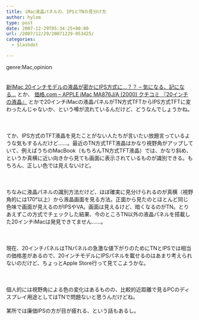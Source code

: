 ```yaml
---
title: iMac液晶パネルの、IPSとTNの見分け方
author: hylom
type: post
date: 2007-12-29T05:34:25+00:00
url: /2007/12/29/20071229-053425/
categories:
  - Slashdot

---
```

genre:Mac&#44;opinion  
</br>   
  [新IMac 20インチモデルの液晶が密かにIPS方式に…？？ &#8211; 気になる、記になる…][1] とか、   [価格.com &#8211; APPLE iMac MA876J/A (2000) クチコミ 『20インチの液晶』][2] とかで20インチiMacの液晶パネルがTN方式TFTからIPS方式TFTに変わったんじゃないか、という噂が流れているんだけど、どうなんでしょうかね。</br>  
</br>   
てか、IPS方式のTFT液晶を見たことがない人たちが言いたい放題言っているような気もするんだけど……。最近のTN方式TFT液晶はかなり視野角がアップしていて、例えばうちのMacBook（もちろんTN方式TFT液晶）では、かなり斜め、というか真横に近い向きから見ても画面に表示されているものが識別できる。もちろん、正しい色では見えないけど。</br>  
</br>   
ちなみに液晶パネルの識別方法だけど、ほぼ確実に見分けられるのが真横（視野角的には170°以上）から液晶画面を見る方法。正面から見たのとほとんど同じ色味で画面が見えるのがIPSやVA。画面は見えるけど、暗くなるのがTN。とりあえずこの方式でチェックした結果、今のところTN以外の液晶パネルを搭載した20インチiMacは発見できてません……。</br>  
</br>   
現在、20インチパネルはTNパネルの急激な値下がりのためにTNとIPSでは相当の価格差があるので、20インチモデルにIPSパネルを載せるのはあまり考えられないのだけど、ちょっとApple Store行って見てこようかな。</br>  
</br>   
個人的には視野角による色の変化はあるものの、比較的近距離で見るPCのディスプレイ用途としてはTNで問題ないと思うんだけどね。</br>   
某所では廉価IPSの方が目が疲れる、という話もあるし。</br>  
</br>  
</br>

 [1]: http://taisyo.seesaa.net/article/69026023.html
 [2]: http://bbs.kakaku.com/bbs/00109019345/SortID=7022074/
